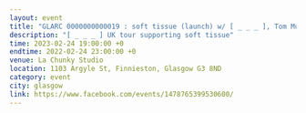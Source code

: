 ```yaml
---
layout: event
title: "GLARC 0000000000019 : soft tissue (launch) w/ [ _ _ _ ], Tom Mudd, Ailie Ormston & Off Brand"
description: "[ _ _ _ ] UK tour supporting soft tissue"
time: 2023-02-24 19:00:00 +0
endtime: 2022-02-24 23:00:00 +0
venue: La Chunky Studio
location: 1103 Argyle St, Finnieston, Glasgow G3 8ND
category: event
city: glasgow
link: https://www.facebook.com/events/1478765399530600/
---
```

